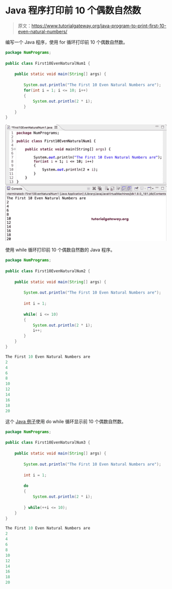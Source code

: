 # Java 程序打印前 10 个偶数自然数

> 原文：<https://www.tutorialgateway.org/java-program-to-print-first-10-even-natural-numbers/>

编写一个 Java 程序，使用 for 循环打印前 10 个偶数自然数。

```java
package NumPrograms;

public class First10EvenNaturalNum1 {

	public static void main(String[] args) {

		System.out.println("The First 10 Even Natural Numbers are");
		for(int i = 1; i <= 10; i++) 
		{
			System.out.println(2 * i);
		}
	}
}
```

![Java Program to Print First 10 Even Natural Numbers](img/6a736ae17c0b49e95d529abd5706bea9.png)

使用 while 循环打印前 10 个偶数自然数的 Java 程序。

```java
package NumPrograms;

public class First10EvenNaturalNum2 {

	public static void main(String[] args) {

		System.out.println("The First 10 Even Natural Numbers are");

		int i = 1;

		while( i <= 10) 
		{
			System.out.println(2 * i);
			i++;
		}
	}
}
```

```java
The First 10 Even Natural Numbers are
2
4
6
8
10
12
14
16
18
20
```

这个 [Java 例子](https://www.tutorialgateway.org/learn-java-programs/)使用 do while 循环显示前 10 个偶数自然数。

```java
package NumPrograms;

public class First10EvenNaturalNum3 {

	public static void main(String[] args) {

		System.out.println("The First 10 Even Natural Numbers are");

		int i = 1;

		do 
		{
			System.out.println(2 * i);

		} while(++i <= 10);
	}
}
```

```java
The First 10 Even Natural Numbers are
2
4
6
8
10
12
14
16
18
20
```